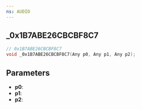 ```yaml
---
ns: AUDIO
---
```

## _0x1B7ABE26CBCBF8C7

```c
// 0x1B7ABE26CBCBF8C7
void _0x1B7ABE26CBCBF8C7(Any p0, Any p1, Any p2);
```


## Parameters
* **p0**: 
* **p1**: 
* **p2**: 

